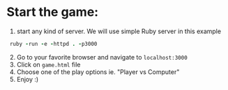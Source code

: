 # Start the game:
1. start any kind of server. We will use simple Ruby server in this example
```ruby
 ruby -run -e -httpd . -p3000
```
2. Go to your favorite browser and navigate to `localhost:3000`
3. Click on `game.html` file
4. Choose one of the play options ie. "Player vs Computer"
5. Enjoy :)

